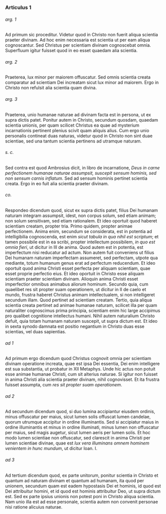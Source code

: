 ### Articulus 1

###### arg. 1
Ad primum sic proceditur. Videtur quod in Christo non fuerit aliqua scientia praeter divinam. Ad hoc enim necessaria est scientia ut per eam aliqua cognoscantur. Sed Christus per scientiam divinam cognoscebat omnia. Superfluum igitur fuisset quod in eo esset quaedam alia scientia.

###### arg. 2
Praeterea, lux minor per maiorem offuscatur. Sed omnis scientia creata comparatur ad scientiam Dei increatam sicut lux minor ad maiorem. Ergo in Christo non refulsit alia scientia quam divina.

###### arg. 3
Praeterea, unio humanae naturae ad divinam facta est in persona, ut ex supra dictis patet. Ponitur autem in Christo, secundum quosdam, quaedam scientia unionis, per quam scilicet Christus ea quae ad mysterium incarnationis pertinent plenius scivit quam aliquis alius. Cum ergo unio personalis contineat duas naturas, videtur quod in Christo non sint duae scientiae, sed una tantum scientia pertinens ad utramque naturam.

###### s. c.
Sed contra est quod Ambrosius dicit, in libro de incarnatione, *Deus in carne perfectionem humanae naturae assumpsit, suscepit sensum hominis, sed non sensum carnis inflatum*. Sed ad sensum hominis pertinet scientia creata. Ergo in eo fuit alia scientia praeter divinam.

###### co.
Respondeo dicendum quod, sicut ex supra dictis patet, filius Dei humanam naturam integram assumpsit, idest, non corpus solum, sed etiam animam; non solum sensitivam, sed etiam rationalem. Et ideo oportuit quod haberet scientiam creatam, propter tria. Primo quidem, propter animae perfectionem. Anima enim, secundum se considerata, est in potentia ad intelligibilia cognoscenda, est enim *sicut tabula in qua nihil est scriptum*; et tamen possibile est in ea scribi, propter intellectum possibilem, *in quo est omnia fieri*, ut dicitur in III de anima. Quod autem est in potentia, est imperfectum nisi reducatur ad actum. Non autem fuit conveniens ut filius Dei humanam naturam imperfectam assumeret, sed perfectam, utpote qua mediante, totum humanum genus erat ad perfectum reducendum. Et ideo oportuit quod anima Christi esset perfecta per aliquam scientiam, quae esset proprie perfectio eius. Et ideo oportuit in Christo esse aliquam scientiam praeter scientiam divinam. Alioquin anima Christi esset imperfectior omnibus animabus aliorum hominum. Secundo quia, cum quaelibet res sit propter suam operationem, ut dicitur in II de caelo et mundo, frustra haberet Christus animam intellectualem, si non intelligeret secundum illam. Quod pertinet ad scientiam creatam. Tertio, quia aliqua scientia creata pertinet ad animae humanae naturam, scilicet illa per quam naturaliter cognoscimus prima principia, scientiam enim hic large accipimus pro qualibet cognitione intellectus humani. Nihil autem naturalium Christo defuit, quia totam humanam naturam suscepit, ut supra dictum est. Et ideo in sexta synodo damnata est positio negantium in Christo duas esse scientias, vel duas sapientias.

###### ad 1
Ad primum ergo dicendum quod Christus cognovit omnia per scientiam divinam operatione increata, quae est ipsa Dei essentia, Dei enim intelligere est sua substantia, ut probatur in XII Metaphys. Unde hic actus non potuit esse animae humanae Christi, cum sit alterius naturae. Si igitur non fuisset in anima Christi alia scientia praeter divinam, nihil cognovisset. Et ita frustra fuisset assumpta, cum *res sit propter suam operationem*.

###### ad 2
Ad secundum dicendum quod, si duo lumina accipiantur eiusdem ordinis, minus offuscatur per maius, sicut lumen solis offuscat lumen candelae, quorum utrumque accipitur in ordine illuminantis. Sed si accipiatur maius in ordine illuminantis et minus in ordine illuminati, minus lumen non offuscatur per maius, sed magis augetur, sicut lumen aeris per lumen solis. Et hoc modo lumen scientiae non offuscatur, sed clarescit in anima Christi per lumen scientiae divinae, quae est *lux vera illuminans omnem hominem venientem in hunc mundum*, ut dicitur Ioan. I.

###### ad 3
Ad tertium dicendum quod, ex parte unitorum, ponitur scientia in Christo et quantum ad naturam divinam et quantum ad humanam, ita quod per unionem, secundum quam est eadem hypostasis Dei et hominis, id quod est Dei attribuitur homini, et id quod est hominis attribuitur Deo, ut supra dictum est. Sed ex parte ipsius unionis non potest poni in Christo aliqua scientia. Nam unio illa est ad esse personale, scientia autem non convenit personae nisi ratione alicuius naturae.

